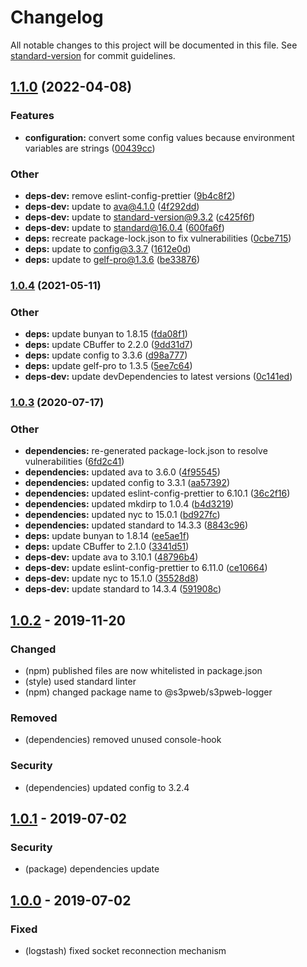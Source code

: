 # Changelog

All notable changes to this project will be documented in this file. See [standard-version](https://github.com/conventional-changelog/standard-version) for commit guidelines.

## [1.1.0](https://github.com/s3pweb/s3pweb-logger/compare/v1.0.4...v1.1.0) (2022-04-08)


### Features

* **configuration:** convert some config values because environment variables are strings ([00439cc](https://github.com/s3pweb/s3pweb-logger/commit/00439cc3ca8e018dcc771d1c0ba3b76f937a7dd6))


### Other

* **deps-dev:** remove eslint-config-prettier ([9b4c8f2](https://github.com/s3pweb/s3pweb-logger/commit/9b4c8f238802fb36916685ce6552250328ecfc03))
* **deps-dev:** update to ava@4.1.0 ([4f292dd](https://github.com/s3pweb/s3pweb-logger/commit/4f292dd02db7f5ef2cf78c4794f606068874e3e0))
* **deps-dev:** update to standard-version@9.3.2 ([c425f6f](https://github.com/s3pweb/s3pweb-logger/commit/c425f6f0ac58089577e547e8750b1d651c3b9f54))
* **deps-dev:** update to standard@16.0.4 ([600fa6f](https://github.com/s3pweb/s3pweb-logger/commit/600fa6f12dc91ab069ce9ef961420dcacb197025))
* **deps:** recreate package-lock.json to fix vulnerabilities ([0cbe715](https://github.com/s3pweb/s3pweb-logger/commit/0cbe71506bed7354b82f78e9f481e052ca6dc7cd))
* **deps:** update to config@3.3.7 ([1612e0d](https://github.com/s3pweb/s3pweb-logger/commit/1612e0d09b834de9bf7454251cbbcb922858ae5b))
* **deps:** update to gelf-pro@1.3.6 ([be33876](https://github.com/s3pweb/s3pweb-logger/commit/be338762e900c6d858ce062340a0935dce3faeb9))

### [1.0.4](https://github.com/s3pweb/s3pweb-logger/compare/v1.0.3...v1.0.4) (2021-05-11)


### Other

* **deps:** update bunyan to 1.8.15 ([fda08f1](https://github.com/s3pweb/s3pweb-logger/commit/fda08f1111f0fc92343866eaea83d4a1e814de6c))
* **deps:** update CBuffer to 2.2.0 ([9dd31d7](https://github.com/s3pweb/s3pweb-logger/commit/9dd31d7f826efc6404ce8fca4654ad06cb293e06))
* **deps:** update config to 3.3.6 ([d98a777](https://github.com/s3pweb/s3pweb-logger/commit/d98a777287addf418b862a740962fb0ad54c0f16))
* **deps:** update gelf-pro to 1.3.5 ([5ee7c64](https://github.com/s3pweb/s3pweb-logger/commit/5ee7c6438009b3ab92ac37c7b1e8ad9f7766d75a))
* **deps-dev:** update devDependencies to latest versions ([0c141ed](https://github.com/s3pweb/s3pweb-logger/commit/0c141ed97ffe5aea1467e3c2579959562ba21772))

### [1.0.3](https://github.com/s3pweb/s3pweb-logger/compare/v1.0.2...v1.0.3) (2020-07-17)


### Other

* **dependencies:** re-generated package-lock.json to resolve vulnerabilities ([6fd2c41](https://github.com/s3pweb/s3pweb-logger/commit/6fd2c41aea4f0974b5a884ed86b93a5dca002ab0))
* **dependencies:** updated ava to 3.6.0 ([4f95545](https://github.com/s3pweb/s3pweb-logger/commit/4f95545746344e4ac45083342c581e573d4fb872))
* **dependencies:** updated config to 3.3.1 ([aa57392](https://github.com/s3pweb/s3pweb-logger/commit/aa57392302e967a63956088b0b5222db4463f2b0))
* **dependencies:** updated eslint-config-prettier to 6.10.1 ([36c2f16](https://github.com/s3pweb/s3pweb-logger/commit/36c2f1682bc4a9ed53cd384796a5b9929233d694))
* **dependencies:** updated mkdirp to 1.0.4 ([b4d3219](https://github.com/s3pweb/s3pweb-logger/commit/b4d3219583ef6fdbbb4c5ba45a2fffbd5bef8351))
* **dependencies:** updated nyc to 15.0.1 ([bd927fc](https://github.com/s3pweb/s3pweb-logger/commit/bd927fc78d52dcca951276c6887e6bfe48e34788))
* **dependencies:** updated standard to 14.3.3 ([8843c96](https://github.com/s3pweb/s3pweb-logger/commit/8843c962087db16c0c443d931692191a18f8e08d))
* **deps:** update bunyan to 1.8.14 ([ee5ae1f](https://github.com/s3pweb/s3pweb-logger/commit/ee5ae1f61fefa394ef368bdfcea95efbd4f5d9dd))
* **deps:** update CBuffer to 2.1.0 ([3341d51](https://github.com/s3pweb/s3pweb-logger/commit/3341d51de3e8b387e31d0cc14497b8956fe12c25))
* **deps-dev:** update ava to 3.10.1 ([48796b4](https://github.com/s3pweb/s3pweb-logger/commit/48796b4ac28abdfedf4bdc956239b7ebb6c43c9c))
* **deps-dev:** update eslint-config-prettier to 6.11.0 ([ce10664](https://github.com/s3pweb/s3pweb-logger/commit/ce106646186b3e2e169f9c5c3617935f645c93c6))
* **deps-dev:** update nyc to 15.1.0 ([35528d8](https://github.com/s3pweb/s3pweb-logger/commit/35528d89cb00e571aad04e176de0c22ceda0e4be))
* **deps-dev:** update standard to 14.3.4 ([591908c](https://github.com/s3pweb/s3pweb-logger/commit/591908c81dd5acab38e62a2677b3e2b74f8c0155))

## [1.0.2] - 2019-11-20
### Changed
- (npm) published files are now whitelisted in package.json
- (style) used standard linter
- (npm) changed package name to @s3pweb/s3pweb-logger
### Removed
- (dependencies) removed unused console-hook
### Security
- (dependencies) updated config to 3.2.4

## [1.0.1] - 2019-07-02
### Security
- (package) dependencies update

## [1.0.0] - 2019-07-02
### Fixed
- (logstash) fixed socket reconnection mechanism

[Unreleased]: https://github.com/s3pweb/s3pweb-logger/commits/
[1.0.2]: https://github.com/s3pweb/s3pweb-logger/commits/v1.0.2
[1.0.1]: https://github.com/s3pweb/s3pweb-logger/commits/v1.0.1
[1.0.0]: https://github.com/s3pweb/s3pweb-logger/commits/v1.0.0
